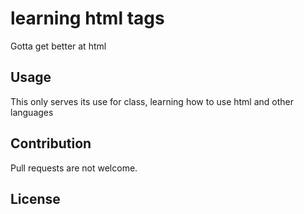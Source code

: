 # learning html tags
Gotta get better at html
## Usage
This only serves its use for class, learning how to use html and other languages
## Contribution
Pull requests are not welcome.
## License 
<a href="LICENSE"></a>
